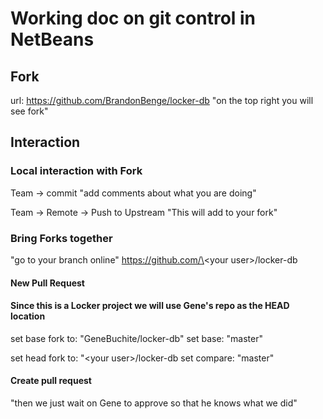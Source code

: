 # Working doc on git control in NetBeans

## Fork 
url: https://github.com/BrandonBenge/locker-db
"on the top right you will see fork"

## Interaction

### Local interaction with Fork
Team -> commit
"add comments about what you are doing"

Team -> Remote -> Push to Upstream
"This will add to your fork"

### Bring Forks together
"go to your branch online"
https://github.com/\<your user\>/locker-db

#### New Pull Request

#### Since this is a Locker project we will use Gene's repo as the HEAD location
set base fork to: "GeneBuchite/locker-db"
set base: "master"

set head fork to: "\<your user\>/locker-db
set compare: "master"

#### Create pull request
"then we just wait on Gene to approve so that he knows what we did"


